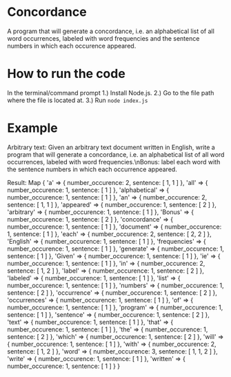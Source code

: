 # Concordance
A program that will generate a concordance, i.e. an alphabetical list of all word occurrences, labeled with word frequencies and the sentence numbers in which each occurence appeared. 

# How to run the code
In the terminal/command prompt
1.) Install Node.js.
2.) Go to the file path where the file is located at.
3.) Run `node index.js` 

# Example
Arbitrary text: Given an arbitrary text document written in English, write a program that will generate a concordance, i.e. an alphabetical list of all word occurrences, labeled with word frequencies.\nBonus: label each word with the sentence numbers in which each occurrence appeared.

Result: 
Map {
  'a' => { number_occurence: 2, sentence: [ 1, 1 ] },
  'all' => { number_occurence: 1, sentence: [ 1 ] },
  'alphabetical' => { number_occurence: 1, sentence: [ 1 ] },
  'an' => { number_occurence: 2, sentence: [ 1, 1 ] },
  'appeared' => { number_occurence: 1, sentence: [ 2 ] },
  'arbitrary' => { number_occurence: 1, sentence: [ 1 ] },
  'Bonus' => { number_occurence: 1, sentence: [ 2 ] },
  'concordance' => { number_occurence: 1, sentence: [ 1 ] },
  'document' => { number_occurence: 1, sentence: [ 1 ] },
  'each' => { number_occurence: 2, sentence: [ 2, 2 ] },
  'English' => { number_occurence: 1, sentence: [ 1 ] },
  'frequencies' => { number_occurence: 1, sentence: [ 1 ] },
  'generate' => { number_occurence: 1, sentence: [ 1 ] },
  'Given' => { number_occurence: 1, sentence: [ 1 ] },
  'ie' => { number_occurence: 1, sentence: [ 1 ] },
  'in' => { number_occurence: 2, sentence: [ 1, 2 ] },
  'label' => { number_occurence: 1, sentence: [ 2 ] },
  'labeled' => { number_occurence: 1, sentence: [ 1 ] },
  'list' => { number_occurence: 1, sentence: [ 1 ] },
  'numbers' => { number_occurence: 1, sentence: [ 2 ] },
  'occurrence' => { number_occurence: 1, sentence: [ 2 ] },
  'occurrences' => { number_occurence: 1, sentence: [ 1 ] },
  'of' => { number_occurence: 1, sentence: [ 1 ] },
  'program' => { number_occurence: 1, sentence: [ 1 ] },
  'sentence' => { number_occurence: 1, sentence: [ 2 ] },
  'text' => { number_occurence: 1, sentence: [ 1 ] },
  'that' => { number_occurence: 1, sentence: [ 1 ] },
  'the' => { number_occurence: 1, sentence: [ 2 ] },
  'which' => { number_occurence: 1, sentence: [ 2 ] },
  'will' => { number_occurence: 1, sentence: [ 1 ] },
  'with' => { number_occurence: 2, sentence: [ 1, 2 ] },
  'word' => { number_occurence: 3, sentence: [ 1, 1, 2 ] },
  'write' => { number_occurence: 1, sentence: [ 1 ] },
  'written' => { number_occurence: 1, sentence: [ 1 ] }
}
